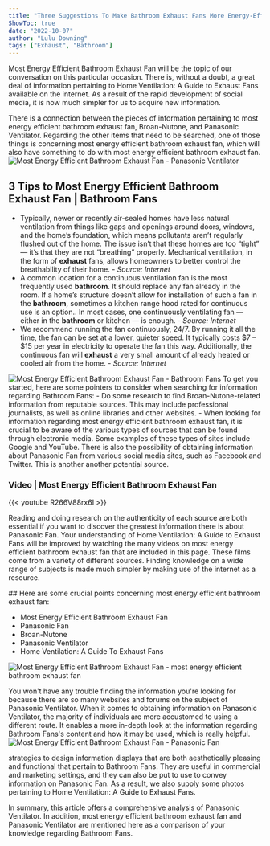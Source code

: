```yaml
---
title: "Three Suggestions To Make Bathroom Exhaust Fans More Energy-Efficient"
ShowToc: true 
date: "2022-10-07"
author: "Lulu Downing" 
tags: ["Exhaust", "Bathroom"]
---
```


Most Energy Efficient Bathroom Exhaust Fan will be the topic of our conversation on this particular occasion. There is, without a doubt, a great deal of information pertaining to Home Ventilation: A Guide to Exhaust Fans available on the internet. As a result of the rapid development of social media, it is now much simpler for us to acquire new information.

There is a connection between the pieces of information pertaining to most energy efficient bathroom exhaust fan, Broan-Nutone, and Panasonic Ventilator. Regarding the other items that need to be searched, one of those things is concerning most energy efficient bathroom exhaust fan, which will also have something to do with most energy efficient bathroom exhaust fan.
<img loading="lazy" src="http://cdn.shopify.com/s/files/1/0972/5538/products/P16B2_135b099d-dc97-4002-9b3f-e59510803eba_grande.png?v=1571274523" onerror="this.onerror=null;this.src='https://blogger.googleusercontent.com/img/a/AVvXsEhe7F7TRXHtjiKvHb5vS7DmnxvpHiDyoYyYvm1nHB3Qp2_w3BnM6A2eq4v7FYxCC9bfZt3a9vIMtAYEKUiaDQbHMg-ViyGmRIj39MLp0bGFfgfYw1Dc9q_H-T0wiTm3l0Uq42dETrN9eC8aGJ9_IORZsxST1AcLR7np1koOfcc7tnHa4S8Mwz_xD9d0=s16000';" alt="Most Energy Efficient Bathroom Exhaust Fan - Panasonic Ventilator" >

## 3 Tips to Most Energy Efficient Bathroom Exhaust Fan | Bathroom Fans
-   Typically, newer or recently air-sealed homes have less natural ventilation from things like gaps and openings around doors, windows, and the home’s foundation, which means pollutants aren’t regularly flushed out of the home. The issue isn’t that these homes are too “tight” — it’s that they are not “breathing” properly. Mechanical ventilation, in the form of **exhaust** fans, allows homeowners to better control the breathability of their home. - <cite>Source: Internet</cite>
-   A common location for a continuous ventilation fan is the most frequently used **bathroom**. It should replace any fan already in the room. If a home’s structure doesn’t allow for installation of such a fan in the **bathroom**, sometimes a kitchen range hood rated for continuous use is an option.. In most cases, one continuously ventilating fan — either in the **bathroom** or kitchen — is enough. - <cite>Source: Internet</cite>
-   We recommend running the fan continuously, 24/7. By running it all the time, the fan can be set at a lower, quieter speed. It typically costs $7 – $15 per year in electricity to operate the fan this way. Additionally, the continuous fan will **exhaust** a very small amount of already heated or cooled air from the home. - <cite>Source: Internet</cite>


<img loading="lazy" src="https://www.plumbingsupply.com/images/ceiling-vent-fan-fire-damper.jpg" onerror="this.onerror=null;this.src='https://blogger.googleusercontent.com/img/a/AVvXsEhe7F7TRXHtjiKvHb5vS7DmnxvpHiDyoYyYvm1nHB3Qp2_w3BnM6A2eq4v7FYxCC9bfZt3a9vIMtAYEKUiaDQbHMg-ViyGmRIj39MLp0bGFfgfYw1Dc9q_H-T0wiTm3l0Uq42dETrN9eC8aGJ9_IORZsxST1AcLR7np1koOfcc7tnHa4S8Mwz_xD9d0=s16000';" alt="Most Energy Efficient Bathroom Exhaust Fan - Bathroom Fans" >
To get you started, here are some pointers to consider when searching for information regarding Bathroom Fans:
- Do some research to find Broan-Nutone-related information from reputable sources. This may include professional journalists, as well as online libraries and other websites.
- When looking for information regarding most energy efficient bathroom exhaust fan, it is crucial to be aware of the various types of sources that can be found through electronic media. Some examples of these types of sites include Google and YouTube. There is also the possibility of obtaining information about Panasonic Fan from various social media sites, such as Facebook and Twitter. This is another another potential source.

### Video | Most Energy Efficient Bathroom Exhaust Fan
{{< youtube R266V88rx6I >}} 


Reading and doing research on the authenticity of each source are both essential if you want to discover the greatest information there is about Panasonic Fan.
Your understanding of Home Ventilation: A Guide to Exhaust Fans will be improved by watching the many videos on most energy efficient bathroom exhaust fan that are included in this page. These films come from a variety of different sources. Finding knowledge on a wide range of subjects is made much simpler by making use of the internet as a resource.
<script async="async" data-cfasync="false" src="//normallydemandedalter.com/fe63df3c5408708b15d8dc3d9b206b31/invoke.js"></script>
<div id="container-fe63df3c5408708b15d8dc3d9b206b31"></div>
## Here are some crucial points concerning most energy efficient bathroom exhaust fan:

- Most Energy Efficient Bathroom Exhaust Fan
- Panasonic Fan
- Broan-Nutone
- Panasonic Ventilator
- Home Ventilation: A Guide To Exhaust Fans

 <img loading="lazy" src="https://rrglobal.com/ae/images/RRFans/Exhaust-fans-Round-Fan.png" onerror="this.onerror=null;this.src='https://blogger.googleusercontent.com/img/a/AVvXsEhe7F7TRXHtjiKvHb5vS7DmnxvpHiDyoYyYvm1nHB3Qp2_w3BnM6A2eq4v7FYxCC9bfZt3a9vIMtAYEKUiaDQbHMg-ViyGmRIj39MLp0bGFfgfYw1Dc9q_H-T0wiTm3l0Uq42dETrN9eC8aGJ9_IORZsxST1AcLR7np1koOfcc7tnHa4S8Mwz_xD9d0=s16000';" alt="Most Energy Efficient Bathroom Exhaust Fan - most energy efficient bathroom exhaust fan" >

You won't have any trouble finding the information you're looking for because there are so many websites and forums on the subject of Panasonic Ventilator.
When it comes to obtaining information on Panasonic Ventilator, the majority of individuals are more accustomed to using a different route. It enables a more in-depth look at the information regarding Bathroom Fans's content and how it may be used, which is really helpful.
<img loading="lazy" src="http://electronics.qeemat.com/images/fans/royal-exhaust-fan-picture.jpg" onerror="this.onerror=null;this.src='https://blogger.googleusercontent.com/img/a/AVvXsEhe7F7TRXHtjiKvHb5vS7DmnxvpHiDyoYyYvm1nHB3Qp2_w3BnM6A2eq4v7FYxCC9bfZt3a9vIMtAYEKUiaDQbHMg-ViyGmRIj39MLp0bGFfgfYw1Dc9q_H-T0wiTm3l0Uq42dETrN9eC8aGJ9_IORZsxST1AcLR7np1koOfcc7tnHa4S8Mwz_xD9d0=s16000';" alt="Most Energy Efficient Bathroom Exhaust Fan - Panasonic Fan" >

strategies to design information displays that are both aesthetically pleasing and functional that pertain to Bathroom Fans. They are useful in commercial and marketing settings, and they can also be put to use to convey information on Panasonic Fan. As a result, we also supply some photos pertaining to Home Ventilation: A Guide to Exhaust Fans.

In summary, this article offers a comprehensive analysis of Panasonic Ventilator. In addition, most energy efficient bathroom exhaust fan and Panasonic Ventilator are mentioned here as a comparison of your knowledge regarding Bathroom Fans.

	

